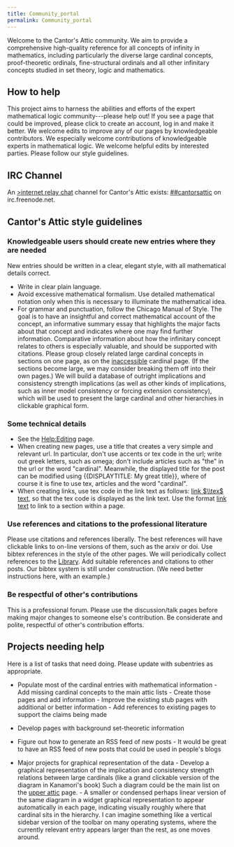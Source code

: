 ```yaml
---
title: Community_portal
permalink: Community_portal
---
```


Welcome to the Cantor's Attic community. We aim to provide a comprehensive high-quality reference for all concepts of infinity in mathematics, including particularly the diverse large cardinal concepts, proof-theoretic ordinals, fine-structural ordinals and all other infinitary concepts studied in set theory, logic and mathematics.

## How to help

This project aims to harness the abilities and efforts of the expert mathematical logic community---please help out! If you see a page that could be improved, please click to create an account, log in and make it better. We welcome edits to improve any of our pages by knowledgeable contributors. We especially welcome contributions of knowledgeable experts in mathematical logic. We welcome helpful edits by interested parties. Please follow our style guidelines.

## IRC Channel

An <a href="https://en.wikipedia.org/wiki/IRC" class="extiw" title="wikipedia:IRC">>internet relay chat</a> channel for Cantor's Attic exists: [##cantorsattic](http://webchat.freenode.net/?channels=%23%23cantorsattic) on irc.freenode.net.

## Cantor's Attic style guidelines

### Knowledgeable users should create new entries where they are needed

New entries should be written in a clear, elegant style, with all mathematical details correct.
-    Write in clear plain language.
-    Avoid excessive mathematical formalism. Use detailed mathematical notation only when this is necessary to illuminate the mathematical idea.
-    For grammar and punctuation, follow the Chicago Manual of Style.
The goal is to have an insightful and correct mathematical account of the concept, an informative summary essay that highlights the major facts about that concept and indicates where one may find further information.
Comparative information about how the infinitary concept relates to others is especially valuable, and should be supported with citations.
Please group closely related large cardinal concepts in sections on one page, as on the [inaccessible](Inaccessible "Inaccessible") cardinal page. (If the sections become large, we may consider breaking them off into their own pages.)
We will build a database of outright implications and consistency strength implications (as well as other kinds of implications, such as inner model consistency or forcing extension consistency), which will be used to present the large cardinal and other hierarchies in clickable graphical form.

### Some technical details

-    See the [Help:Editing](Help:Editing "Help:Editing") page.
-    When creating new pages, use a title that creates a very simple and relevant url. In particular, don't use accents or tex code in the url; write out greek letters, such as omega; don't include articles such as "the" in the url or the word "cardinal". Meanwhile, the displayed title for the post can be modified using <nowiki>{{DISPLAYTITLE: My great title}}</nowiki>, where of course it is fine to use tex, articles and the word "cardinal".
-    When creating links, use tex code in the link text as follows: <nowiki>[ link $\\tex$ text](Actual_page_name_ "Actual page name ")</nowiki>, so that the tex code is displayed as the link text. Use the format <nowiki>[ link text](Main_page#section_title_ "Main page#section title ")</nowiki> to link to a section within a page.

### Use references and citations to the professional literature

Please use citations and references liberally. The best references will have clickable links to on-line versions of them, such as the arxiv or doi.
Use bibtex references in the style of the other pages. We will periodically collect references to the [Library](Library "Library").
Add suitable references and citations to other posts.
Our bibtex system is still under construction. (We need better instructions here, with an example.)

### Be respectful of other's contributions

This is a professional forum. Please use the discussion/talk pages before making major changes to someone else's contribution. Be considerate and polite, respectful of other's contribution efforts.


## Projects needing help

Here is a list of tasks that need doing. Please update with subentries as appropriate.

-    Populate most of the cardinal entries with mathematical information
    -    Add missing cardinal concepts to the main attic lists
    -    Create those pages and add information
    -    Improve the existing stub pages with additional or better information
    -    Add references to existing pages to support the claims being made

-    Develop pages with background set-theoretic information

-    Figure out how to generate an RSS feed of new posts
    -    It would be great to have an RSS feed of new posts that could be used in people's blogs

-    Major projects for graphical representation of the data
    -    Develop a graphical representation of the implication and consistency strength relations between large cardinals (like a grand clickable version of the diagram in Kanamori's book) Such a diagram could be the main list on the [upper attic](Upper_attic "Upper attic") page.
    -    A smaller or condensed perhaps linear version of the same diagram in a widget graphical representation to appear automatically in each page, indicating visually roughly where that cardinal sits in the hierarchy. I can imagine something like a vertical sidebar version of the toolbar on many operating systems, where the currently relevant entry appears larger than the rest, as one moves around.
